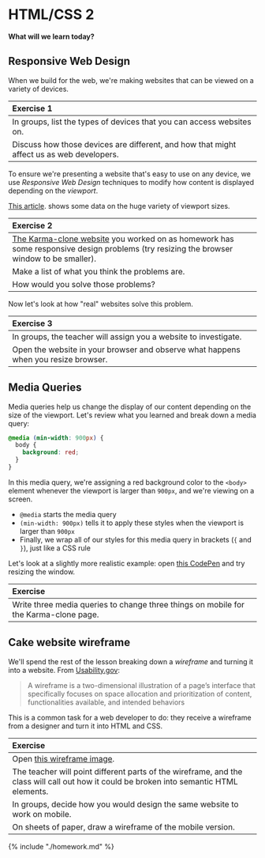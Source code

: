 # HTML/CSS 2

**What will we learn today?**

<!-- TODO: Update this once we've nailed it down a bit more -->

## Responsive Web Design

When we build for the web, we're making websites that can be viewed on a variety of devices.

| **Exercise 1** |
| :---- |
| In groups, list the types of devices that you can access websites on. |
| Discuss how those devices are different, and how that might affect us as web developers. |

To ensure we're presenting a website that's easy to use on any device, we use *Responsive Web Design* techniques to modify how content is displayed depending on the *viewport*.

[This article](https://decadecity.net/blog/2014/08/19/a-device-agnostic-approach-to-inlining-css). shows some data on the huge variety of viewport sizes.

| **Exercise 2** |
| :---- |
| [The Karma-clone website](http://thinkful-ed.github.io/karma-clone/) you worked on as homework has some responsive design problems (try resizing the browser window to be smaller). |
| Make a list of what you think the problems are. |
| How would you solve those problems? |

Now let's look at how "real" websites solve this problem.

| **Exercise 3** |
| :---- |
| In groups, the teacher will assign you a website to investigate. |
| Open the website in your browser and observe what happens when you resize browser. |

## Media Queries

Media queries help us change the display of our content depending on the size of the viewport. Let's review what you learned and break down a media query:

```css
@media (min-width: 900px) {
  body {
    background: red;
  }
}
```

In this media query, we're assigning a red background color to the `<body>` element whenever the viewport is larger than `900px`, and we're viewing on a screen.

* `@media` starts the media query
* `(min-width: 900px)` tells it to apply these styles when the viewport is
  larger than `900px`
* Finally, we wrap all of our styles for this media query in brackets (`{` and `}`), just like a CSS rule

Let's look at a slightly more realistic example: open [this CodePen](https://codepen.io/anon/pen/jzQveg?editors=1100) and try resizing the window.
<!-- TODO: perhaps I'm missing something but the CodePen example seems backwards to me? A more realistic example would be for it to go full width at the mobile breakpoint? -->

| **Exercise** |
| :---- |
| Write three media queries to change three things on mobile for the Karma-clone page. |

<!-- TODO: should there be something about mobile-first design here? -->

## Cake website wireframe

We'll spend the rest of the lesson breaking down a *wireframe* and turning it into a website. From [Usability.gov](https://www.usability.gov/how-to-and-tools/methods/wireframing.html):

> A wireframe is a two-dimensional illustration of a page’s interface that specifically focuses on space allocation and prioritization of content, functionalities available, and intended behaviors

This is a common task for a web developer to do: they receive a wireframe from a designer and turn it into HTML and CSS.

| **Exercise** |
| :---- |
| Open [this wireframe image](https://clarelisbeth.files.wordpress.com/2011/06/mums-w-frame.jpg). |
| The teacher will point different parts of the wireframe, and the class will call out how it could be broken into semantic HTML elements. |
| In groups, decide how you would design the same website to work on mobile. |
| On sheets of paper, draw a wireframe of the mobile version. |

{% include "./homework.md" %}

<!-- TODO: Do we have a list of useful resources like weeks 1 & 3? -->
